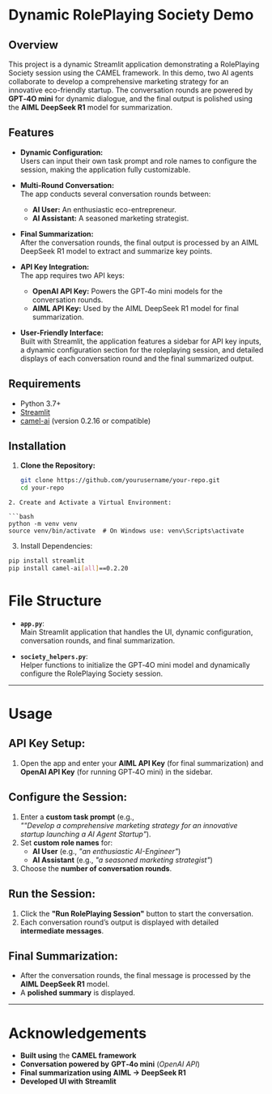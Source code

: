 # Dynamic RolePlaying Society Demo

## Overview
This project is a dynamic Streamlit application demonstrating a RolePlaying Society session using the CAMEL framework. In this demo, two AI agents collaborate to develop a comprehensive marketing strategy for an innovative eco-friendly startup. The conversation rounds are powered by **GPT‑4O mini** for dynamic dialogue, and the final output is polished using the **AIML DeepSeek R1** model for summarization.

## Features
- **Dynamic Configuration:**  
  Users can input their own task prompt and role names to configure the session, making the application fully customizable.
  
- **Multi-Round Conversation:**  
  The app conducts several conversation rounds between:
  - **AI User:** An enthusiastic eco-entrepreneur.
  - **AI Assistant:** A seasoned marketing strategist.
  
- **Final Summarization:**  
  After the conversation rounds, the final output is processed by an AIML DeepSeek R1 model to extract and summarize key points.

- **API Key Integration:**  
  The app requires two API keys:
  - **OpenAI API Key:** Powers the GPT‑4o mini models for the conversation rounds.
  - **AIML API Key:** Used by the AIML DeepSeek R1 model for final summarization.

- **User-Friendly Interface:**  
  Built with Streamlit, the application features a sidebar for API key inputs, a dynamic configuration section for the roleplaying session, and detailed displays of each conversation round and the final summarized output.

## Requirements
- Python 3.7+
- [Streamlit](https://streamlit.io/)
- [camel-ai](https://github.com/angelabauer/CAMEL-UI) (version 0.2.16 or compatible)

## Installation
1. **Clone the Repository:**
   ```bash
   git clone https://github.com/yourusername/your-repo.git
   cd your-repo
 ```
2. Create and Activate a Virtual Environment:

 ```bash
python -m venv venv
source venv/bin/activate  # On Windows use: venv\Scripts\activate
```

3. Install Dependencies:

```bash
pip install streamlit
pip install camel-ai[all]==0.2.20
```
# File Structure

- **`app.py`**:  
  Main Streamlit application that handles the UI, dynamic configuration, conversation rounds, and final summarization.

- **`society_helpers.py`**:  
  Helper functions to initialize the GPT‑4O mini model and dynamically configure the RolePlaying Society session.

---

# Usage

## API Key Setup:
1. Open the app and enter your **AIML API Key** (for final summarization) and **OpenAI API Key** (for running GPT‑4O mini) in the sidebar.

## Configure the Session:
1. Enter a **custom task prompt** (e.g.,  
   *""Develop a comprehensive marketing strategy for an innovative startup launching a AI Agent Startup"*).
2. Set **custom role names** for:  
   - **AI User** (e.g., *"an enthusiastic AI-Engineer"*)  
   - **AI Assistant** (e.g., *"a seasoned marketing strategist"*)
3. Choose the **number of conversation rounds**.

## Run the Session:
1. Click the **"Run RolePlaying Session"** button to start the conversation.
2. Each conversation round’s output is displayed with detailed **intermediate messages**.

## Final Summarization:
- After the conversation rounds, the final message is processed by the **AIML DeepSeek R1** model.
- A **polished summary** is displayed.

---

# Acknowledgements

- **Built using** the **CAMEL framework**  
- **Conversation powered by** **GPT‑4o mini** (*OpenAI API*)  
- **Final summarization using** **AIML -> DeepSeek R1**  
- **Developed UI with** **Streamlit**
